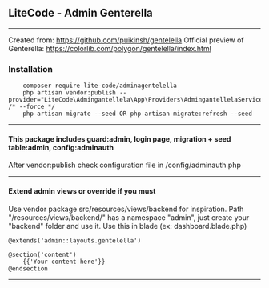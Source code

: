 ## LiteCode - Admin Genterella

- - - -
Created from: https://github.com/puikinsh/gentelella
Official preview of Genterella: https://colorlib.com/polygon/gentelella/index.html
### Installation
````
    composer require lite-code/adminagentelella
    php artisan vendor:publish --provider="LiteCode\Admingantellela\App\Providers\AdmingantellelaServiceProvider" /* --force */
    php artisan migrate --seed OR php artisan migrate:refresh --seed
````

- - - -

#### This package includes guard:admin, login page, migration + seed table:admin, config:adminauth
After vendor:publish check configuration file in /config/adminauth.php

- - - -

#### Extend admin views or override if you must
Use vendor package src/resources/views/backend for inspiration.
Path "/resources/views/backend/" has a namespace "admin", just create your "backend" folder and use it.
Use this in blade (ex: dashboard.blade.php)
````
@extends('admin::layouts.gentelella')

@section('content')
    {{'Your content here'}}
@endsection
````

- - - -

